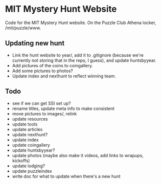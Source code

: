 # MIT Mystery Hunt Website

Code for the MIT Mystery Hunt website. On the Puzzle Club Athena locker, /mit/puzzle/www.

## Updating new hunt

- Link the hunt website to year/, add it to .gitignore (because we're currently not storing that in the repo, I guess), and update huntsbyyear.
- Add pictures of the coins to coingallery.
- Add some pictures to photos?
- Update index and nexthunt to reflect winning team.

## Todo

- see if we can get SSI set up?
- rename titles, update meta info to make consistent
- move pictures to images/, relink
- update resources
- update tools
- update articles
- update nexthunt?
- update index
- update coingallery
- update huntsbyyear?
- update photos (maybe also make it videos, add links to wrapups, kickoffs)
- update lodging?
- update puzzleindex
- write doc for what to update when there's a new hunt
